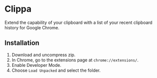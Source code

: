 # Clippa

Extend the capability of your clipboard with a list of your recent clipboard history for Google Chrome.

## Installation

1. Download and uncompress zip.
2. In Chrome, go to the extensions page at `chrome://extensions/`.
3. Enable Developer Mode.
4. Choose `Load Unpacked` and select the folder.
